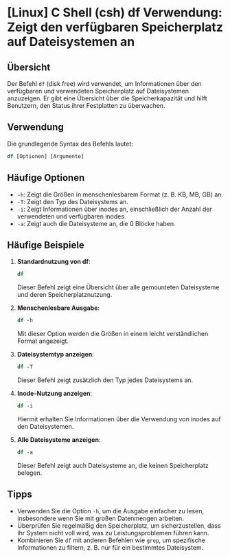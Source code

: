 # [Linux] C Shell (csh) df Verwendung: Zeigt den verfügbaren Speicherplatz auf Dateisystemen an

## Übersicht
Der Befehl `df` (disk free) wird verwendet, um Informationen über den verfügbaren und verwendeten Speicherplatz auf Dateisystemen anzuzeigen. Er gibt eine Übersicht über die Speicherkapazität und hilft Benutzern, den Status ihrer Festplatten zu überwachen.

## Verwendung
Die grundlegende Syntax des Befehls lautet:

```csh
df [Optionen] [Argumente]
```

## Häufige Optionen
- `-h`: Zeigt die Größen in menschenlesbarem Format (z. B. KB, MB, GB) an.
- `-T`: Zeigt den Typ des Dateisystems an.
- `-i`: Zeigt Informationen über inodes an, einschließlich der Anzahl der verwendeten und verfügbaren inodes.
- `-a`: Zeigt auch die Dateisysteme an, die 0 Blöcke haben.

## Häufige Beispiele
1. **Standardnutzung von df**:
   ```csh
   df
   ```
   Dieser Befehl zeigt eine Übersicht über alle gemounteten Dateisysteme und deren Speicherplatznutzung.

2. **Menschenlesbare Ausgabe**:
   ```csh
   df -h
   ```
   Mit dieser Option werden die Größen in einem leicht verständlichen Format angezeigt.

3. **Dateisystemtyp anzeigen**:
   ```csh
   df -T
   ```
   Dieser Befehl zeigt zusätzlich den Typ jedes Dateisystems an.

4. **Inode-Nutzung anzeigen**:
   ```csh
   df -i
   ```
   Hiermit erhalten Sie Informationen über die Verwendung von inodes auf den Dateisystemen.

5. **Alle Dateisysteme anzeigen**:
   ```csh
   df -a
   ```
   Dieser Befehl zeigt auch Dateisysteme an, die keinen Speicherplatz belegen.

## Tipps
- Verwenden Sie die Option `-h`, um die Ausgabe einfacher zu lesen, insbesondere wenn Sie mit großen Datenmengen arbeiten.
- Überprüfen Sie regelmäßig den Speicherplatz, um sicherzustellen, dass Ihr System nicht voll wird, was zu Leistungsproblemen führen kann.
- Kombinieren Sie `df` mit anderen Befehlen wie `grep`, um spezifische Informationen zu filtern, z. B. nur für ein bestimmtes Dateisystem.